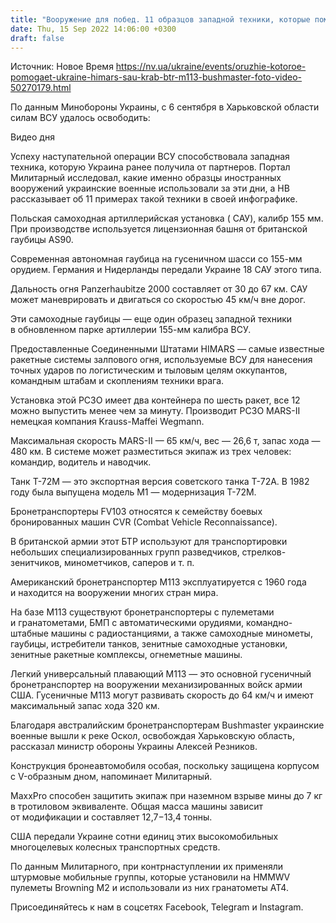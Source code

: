 ```yaml
---
title: "Вооружение для побед. 11 образцов западной техники, которые помогли ВСУ выбить врага из Харьковской области — инфографика и видео"
date: Thu, 15 Sep 2022 14:06:00 +0300
draft: false
---
```

Источник: Новое Время https://nv.ua/ukraine/events/oruzhie-kotoroe-pomogaet-ukraine-himars-sau-krab-btr-m113-bushmaster-foto-video-50270179.html


По данным Минобороны Украины, с 6 сентября в Харьковской области силам ВСУ удалось освободить:

 Видео дня   

Успеху наступательной операции ВСУ способствовала западная техника, которую Украина ранее получила от партнеров. Портал Милитарный исследовал, какие именно образцы иностранных вооружений украинские военные использовали за эти дни, а НВ рассказывает об 11 примерах такой техники в своей инфографике.

 Польская самоходная артиллерийская установка ( САУ), калибр 155 мм. При производстве используется лицензионная башня от британской гаубицы AS90.

 Современная автономная гаубица на гусеничном шасси со 155-мм орудием. Германия и Нидерланды передали Украине 18 САУ этого типа.

 Дальность огня Panzerhaubitze 2000 составляет от 30 до 67 км. САУ может маневрировать и двигаться со скоростью 45 км/ч вне дорог.

 Эти самоходные гаубицы — еще один образец западной техники в обновленном парке артиллерии 155-мм калибра ВСУ.

 Предоставленные Соединенными Штатами HIMARS — самые известные ракетные системы залпового огня, используемые ВСУ для нанесения точных ударов по логистическим и тыловым целям оккупантов, командным штабам и скоплениям техники врага.

 Установка этой РСЗО имеет два контейнера по шесть ракет, все 12 можно выпустить менее чем за минуту. Производит РСЗО MARS-II немецкая компания Krauss-Maffei Wegmann.

 Максимальная скорость MARS-II — 65 км/ч, вес — 26,6 т, запас хода — 480 км. В системе может разместиться экипаж из трех человек: командир, водитель и наводчик.

 Танк Т-72М — это экспортная версия советского танка Т-72А. В 1982 году была выпущена модель М1 — модернизация Т-72М.

 Бронетранспортеры FV103 относятся к семейству боевых бронированных машин CVR (Combat Vehicle Reconnaissance).

 В британской армии этот БТР используют для транспортировки небольших специализированных групп разведчиков, стрелков-зенитчиков, минометчиков, саперов и т. п.

 Американский бронетранспортер M113 эксплуатируется с 1960 года и находится на вооружении многих стран мира.

 На базе M113 существуют бронетранспортеры с пулеметами и гранатометами, БМП с автоматическими орудиями, командно-штабные машины с радиостанциями, а также самоходные минометы, гаубицы, истребители танков, зенитные самоходные установки, зенитные ракетные комплексы, огнеметные машины.

 Легкий универсальный плавающий М113 — это основной гусеничный бронетранспортер на вооружении механизированных войск армии США. Гусеничные M113 могут развивать скорость до 64 км/ч и имеют максимальный запас хода 320 км.

 Благодаря австралийским бронетранспортерам Bushmaster украинские военные вышли к реке Оскол, освобождая Харьковскую область, рассказал министр обороны Украины Алексей Резников.

 Конструкция бронеавтомобиля особая, поскольку защищена корпусом с V-образным дном, напоминает Милитарный.

 MaxxPro способен защитить экипаж при наземном взрыве мины до 7 кг в тротиловом эквиваленте. Общая масса машины зависит от модификации и составляет 12,7−13,4 тонны.

 США передали Украине сотни единиц этих высокомобильных многоцелевых колесных транспортных средств.

 По данным Милитарного, при контрнаступлении их применяли штурмовые мобильные группы, которые установили на HMMWV пулеметы Browning M2 и использовали из них гранатометы АТ4.

Присоединяйтесь к нам в соцсетях Facebook, Telegram и Instagram.
